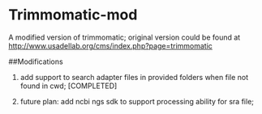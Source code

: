 # Trimmomatic-mod
A modified version of trimmomatic; original version could be found at http://www.usadellab.org/cms/index.php?page=trimmomatic

##Modifications

1. add support to search adapter files in provided folders when file not found in cwd; [COMPLETED]

2. future plan: add ncbi ngs sdk to support processing ability for sra file;
